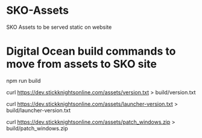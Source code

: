 # SKO-Assets
SKO Assets to be served static on website

# Digital Ocean build commands to move from assets to SKO site
npm run build

curl https://dev.stickknightsonline.com/assets/version.txt > build/version.txt

curl https://dev.stickknightsonline.com/assets/launcher-version.txt > build/launcher-version.txt

curl https://dev.stickknightsonline.com/assets/patch_windows.zip > build/patch_windows.zip

